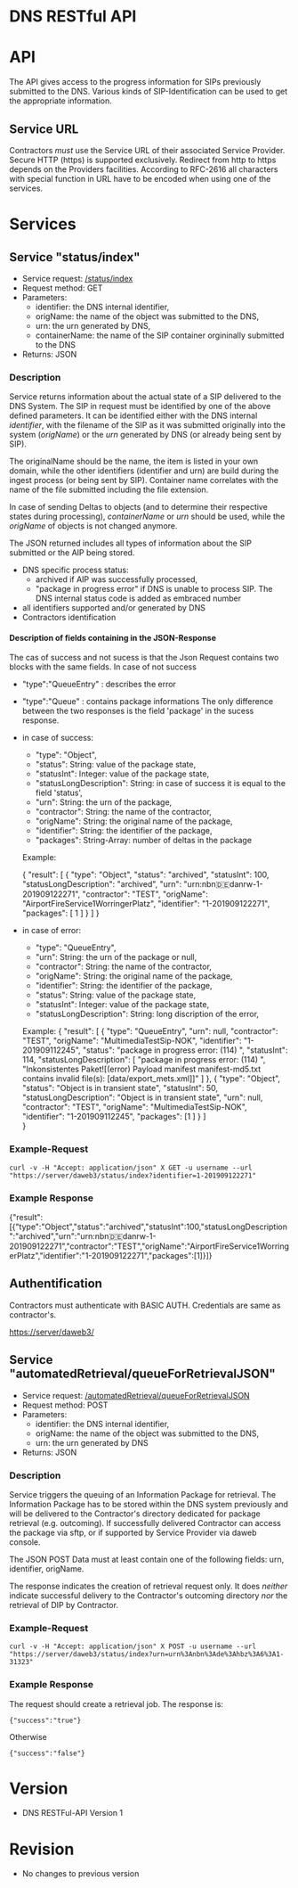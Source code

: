 DNS RESTful API             
========      

# API
The API gives access to the progress information for SIPs previously submitted to the DNS. Various kinds of SIP-Identification can be used to get the appropriate information.

## Service URL
Contractors *must* use the Service URL of their associated Service Provider. Secure HTTP (https) is supported exclusively. Redirect from http to https depends on the Providers facilities.  According to RFC-2616 all characters with special function in URL have to be encoded when using one of the services.

# Services

## Service "status/index"

* Service request: [/status/index](https://server/daweb3/status/index)
* Request method: GET
* Parameters:
    * identifier: the DNS internal identifier,
    * origName: the name of the object was submitted to the DNS,
    * urn: the urn generated by DNS,
    * containerName: the name of the SIP container orgininally submitted to the DNS
* Returns: JSON

### Description

Service returns information about the actual state of a SIP delivered to the DNS System. The SIP in request must be identified by one of the above defined parameters. It can be identified either with the DNS internal *identifier*, with the filename of the SIP as it was submitted originally into the system (*origName*) or the *urn* generated by DNS (or already being sent by SIP). 

The originalName should be the name, the item is listed in your own domain, while the other identifiers (identifier and urn) are build during the ingest process (or being sent by SIP). Container name correlates with the name of the file submitted including the file extension.

In case of sending Deltas to objects (and to determine their respective states during processing), *containerName* or *urn* should be used, while the *origName* of objects is not changed anymore. 

The JSON returned includes all types of information about the SIP submitted or the AIP being stored. 

* DNS specific process status: 
    * archived if AIP was successfully processed, 
    * "package in progress error" if DNS is unable to process SIP. The DNS internal status code is added as embraced number 
* all identifiers supported and/or generated by DNS
* Contractors identification

#### Description of fields containing in the JSON-Response
The cas of success and not sucess is that the Json Request contains two blocks with the same fields. In case of not success 
* "type":"QueueEntry" : describes the error  
* "type":"Queue" 	  : contains package informations
The only difference between the two responses is the field 'package' in the sucess response.

* in case of success:
	* "type": "Object",
    * "status": String: value of the package state,
    * "statusInt": Integer: value of the package state,
    * "statusLongDescription": String: in case of success it is equal to the field 'status',
    * "urn": String: the urn of the package,
    * "contractor": String: the name of the contractor,
    * "origName": String: the original name of the package,
    * "identifier": String: the identifier of the package,
    * "packages": String-Array:  number of deltas in the package
    
    Example:
    
    {  "result": [
	    {
	      "type": "Object",
	      "status": "archived",
	      "statusInt": 100,
	      "statusLongDescription": "archived",
	      "urn": "urn:nbn:de:danrw-1-201909122271",
	      "contractor": "TEST",
	      "origName": "AirportFireService1WorringerPlatz",
	      "identifier": "1-201909122271",
	      "packages": [ 1 ]
	    }
  	]
	}
    
* in case of error:    
	* "type": "QueueEntry",
    * "urn": String: the urn of the package or null,
    * "contractor": String: the name of the contractor,
    * "origName": String: the original name of the package,
    * "identifier": String: the identifier of the package,
   	* "status": String: value of the package state,
    * "statusInt": Integer: value of the package state,
    * "statusLongDescription": String: long discription of the error,
    
    Example: 
    { "result": [
	    {
	      "type": "QueueEntry",
	      "urn": null,
	      "contractor": "TEST",
	      "origName": "MultimediaTestSip-NOK",
	      "identifier": "1-201909112245",
	      "status": "package in progress error: (114) ",
	      "statusInt": 114,
	      "statusLongDescription": [
	        "package in progress error: (114) ",
	        "Inkonsistentes Paket![(error) Payload manifest manifest-md5.txt contains invalid file(s): [data/export_mets.xml]]"
	      ]
	    },
	    {
	      "type": "Object",
	      "status": "Object is in transient state",
	      "statusInt": 50,
	      "statusLongDescription": "Object is in transient state",
	      "urn": null,
	      "contractor": "TEST",
	      "origName": "MultimediaTestSip-NOK",
	      "identifier": "1-201909112245",
	      "packages": [1 ]
	    }
  	]	
	}

### Example-Request

    curl -v -H "Accept: application/json" X GET -u username --url "https://server/daweb3/status/index?identifier=1-201909122271"

### Example Response    
{"result":[{"type":"Object","status":"archived","statusInt":100,"statusLongDescription":"archived","urn":"urn:nbn:de:danrw-1-201909122271","contractor":"TEST","origName":"AirportFireService1WorringerPlatz","identifier":"1-201909122271","packages":[1]}]}
   
## Authentification

Contractors must authenticate with BASIC AUTH. Credentials are same as contractor's.

[https://server/daweb3/](https://Server/daweb3/)

## Service "automatedRetrieval/queueForRetrievalJSON"

* Service request: [/automatedRetrieval/queueForRetrievalJSON](https://server/daweb3/automatedRetrieval/queueForRetrievalJSON)
* Request method: POST
* Parameters:
    * identifier: the DNS internal identifier,
    * origName: the name of the object was submitted to the DNS,
    * urn: the urn generated by DNS
* Returns: JSON


### Description
Service triggers the queuing of an Information Package for retrieval. The Information Package has to be stored within the DNS system previously and will be delivered to the Contractor's directory dedicated for package retrieval (e.g. outcoming). If successfully delivered Contractor can access the package via sftp, or if supported by Service Provider via daweb console.

The JSON POST Data must at least contain one of the following fields: urn, identifier, origName.

The response indicates the creation of retrieval request only. It does *neither* indicate successful delivery to the Contractor's outcoming directory *nor* the retrieval of DIP by Contractor.

### Example-Request

    curl -v -H "Accept: application/json" X POST -u username --url "https://server/daweb3/status/index?urn=urn%3Anbn%3Ade%3Ahbz%3A6%3A1-31323"

### Example Response    

The request should create a retrieval job. The response is: 

    {"success":"true"}
    
Otherwise 

    {"success":"false"}

   
    
# Version

* DNS RESTFul-API Version 1

# Revision

* No changes to previous version  
